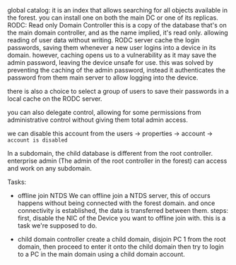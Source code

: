 
global catalog: it is an index that allows searching for all objects available in the forest. 
you can install one on both the main DC or one of its replicas.
RODC: Read only Domain Controller
this is a copy of the database that's on the main domain controller, and as the name implied, it's read only.
allowing reading of user data without writing.
RODC server cache the login passwords, saving them whenever a new user logins into a device in its domain.
however, caching opens us to a vulnerability as it may save the admin password, leaving the device unsafe for use.
this was solved by preventing the caching of the admin password, instead it authenticates the password from them main server to allow logging into the device.

there is also a choice to select a group of users to save their passwords in a local cache on the RODC server.

you can also delegate control, allowing for some permissions from administrative control without giving them total admin access.

we can disable this account from the users -> properties -> account -> `account is disabled`

In a subdomain, the child database is different from the root controller.
enterprise admin (The admin of the root controller in the forest) can access and work on any subdomain.

Tasks:
- offline join NTDS
We can offline join a NTDS server, this of occurs happens without being connected with the forest domain.
and once connectivity is established, the data is transferred between them.
steps:
first, disable the NIC of the Device you want to offline join with.
this is a task we're supposed to do.

- child domain controller
create a child domain, disjoin PC 1 from the root domain, then proceed to enter it onto the child domain then try to login to a PC in the main domain using a child domain account.
